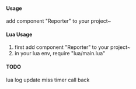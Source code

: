 #### Usage

add component "Reporter" to your project~


#### Lua Usage
1. first add component "Reporter" to your project~
2. in your lua env, require "lua/main.lua"

#### TODO
lua log update miss timer call back
